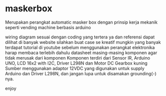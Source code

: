 # maskerbox
Merupakan perangkat automatic masker box dengan prinsip kerja mekanik seperti vending machine berbasis arduino





wiring diagram sesuai dengan coding yang tertera ya dan referensi dapat dilihat di banyak website
silahkan buat case se kreatif mungkin yang banyak terdapat tutorial di youtube
sebelum menggunakan perangkat elektronika harap membaca terlebih dahulu datasheet masing-masing komponen agar tidak merusak dari komponen 
Komponen terdiri dari Sensor IR, Arduino UNO, LCD 16x2 with I2C, Driver L298N dan Motor DC Gearbox kuning
Sumber menggunakan adaptor 12VDC yang digunakan untuk supply Arduino dan Driver L298N, dan jangan lupa untuk disamakan grounding(-) nya.

enjoy
